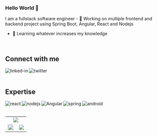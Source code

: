 ### Hello World 👋
I am a fullstack software engineer - 🔭 Working on multiple frontend and backend project using Spring Boot, Angular, React and Nodejs
- 🌱 Learning whatever increases my knowledge
<br>

## Connect with me

[<img align="left" alt="linked-in" src="https://img.shields.io/badge/linkedin-%230077B5.svg?&style=for-the-badge&logo=linkedin&logoColor=white" />](https://www.linkedin.com/in/moise-gui)

[<img align="left" alt="twitter" src="https://img.shields.io/badge/twitter-%231DA1F2.svg?&style=for-the-badge&logo=twitter&logoColor=white" />](https://twitter.com/gui_moise)

<br>
<br>

## Expertise

<img align="left" alt="react" src="https://img.shields.io/badge/react%20-%2320232a.svg?&style=for-the-badge&logo=react&logoColor=%2361DAFB" />
<img align="left" alt="nodejs" src="https://img.shields.io/badge/node.js%20-%2343853D.svg?&style=for-the-badge&logo=node.js&logoColor=white" />
<img align="left" alt="Angular" src="https://img.shields.io/badge/Angular%20-%2320232a.svg?&style=for-the-badge&logo=angular&logoColor=%DD0031" />
<img align="left" alt="spring" src="https://img.shields.io/badge/spring%20-%236DB33F.svg?&style=for-the-badge&logo=spring&logoColor=white" />
<img align="left" alt="android" src="https://img.shields.io/badge/Android-3DDC84?logo=android&logoColor=white&style=for-the-badge" />

<br>
<br>

<table>
 <tr>
    <td align="center" colspan="2">
       <img src="https://github-readme-stats.vercel.app/api/top-langs/?username=MoiseGui&layout=compact&count_private=true&title_color=007bff&text_color=e7e7e7&icon_color=007bff&bg_color=171c28">
    </td>
 </tr>
 <tr>
    <td align="center">
      <img width="120%" src="https://github-readme-stats.vercel.app/api?username=MoiseGui&count_private=true&theme=radical&show_icons=true" />
    </td>
    <td align="center">
      <img src="https://github-readme-streak-stats.herokuapp.com/?user=MoiseGui&theme=radical">
    </td>
  </tr>
</table>
